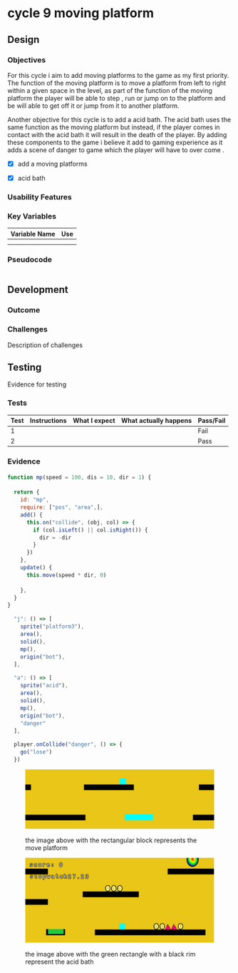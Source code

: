 # cycle 9 moving platform

##

## Design

### Objectives

For this cycle  i aim to add moving platforms to the game as my first priority. The function of the moving platform is to move a platform from left to right within a given space in the level, as part of the function of the moving platform the player will be able to step , run or jump on to the platform and be will able to get off it or jump from it to another platform.&#x20;

Another objective for this cycle is to add a acid bath. The acid bath uses the same function as the moving platform but instead, if the player comes in contact with the acid bath it will result in the death of the player. By adding these components to the game i believe it add to gaming experience as it adds a scene of danger to game which the player will have to over come .&#x20;



* [x] add a moving platforms  &#x20;
* [x] acid bath&#x20;





### Usability Features

&#x20;&#x20;

### Key Variables

| Variable Name | Use |
| ------------- | --- |
|               |     |
|               |     |

### Pseudocode

```
```

## Development

### Outcome

### Challenges

Description of challenges

## Testing

Evidence for testing

### Tests

| Test | Instructions | What I expect | What actually happens | Pass/Fail |
| ---- | ------------ | ------------- | --------------------- | --------- |
| 1    |              |               |                       | Fail      |
| 2    |              |               |                       | Pass      |

### Evidence

```javascript
function mp(speed = 100, dis = 10, dir = 1) {

  return {
    id: "mp",
    require: ["pos", "area",],
    add() {
      this.on("collide", (obj, col) => {
        if (col.isLeft() || col.isRight()) {
          dir = -dir
        }
      })
    },
    update() {
      this.move(speed * dir, 0)

    },
  }
}
```

```javascript
  "j": () => [
    sprite("platform3"),
    area(),
    solid(),
    mp(),
    origin("bot"),
  ],
```

```javascript
  "a": () => [
    sprite("acid"),
    area(),
    solid(),
    mp(),
    origin("bot"),
    "danger"
  ],
```

```javascript
  player.onCollide("danger", () => {
    go("lose")
  })
```

<figure><img src="../.gitbook/assets/image (11).png" alt=""><figcaption><p>the image above with the rectangular block represents the move platform </p></figcaption></figure>

&#x20; &#x20;

<figure><img src="../.gitbook/assets/image (10).png" alt=""><figcaption><p>the image above with the green rectangle with a black rim represent the acid bath </p></figcaption></figure>

